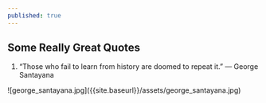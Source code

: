 ```yaml
---
published: true
---
```

## Some Really Great Quotes

1. “Those who fail to learn from history are doomed to repeat it.” ― George Santayana
<div class='pull-left' markdown="1">
![george_santayana.jpg]({{site.baseurl}}/assets/george_santayana.jpg)
</div>

